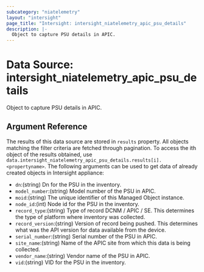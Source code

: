 ```yaml
---
subcategory: "niatelemetry"
layout: "intersight"
page_title: "Intersight: intersight_niatelemetry_apic_psu_details"
description: |-
  Object to capture PSU details in APIC.
---
```


# Data Source: intersight_niatelemetry_apic_psu_details
Object to capture PSU details in APIC.
## Argument Reference
The results of this data source are stored in `results` property.
All objects matching the filter criteria are fetched through pagination.
To access the ith object of the results obtained, use `data.intersight_niatelemetry_apic_psu_details.results[i].<propertyname>`.
The following arguments can be used to get data of already created objects in Intersight appliance:
* `dn`:(string) Dn for the PSU in the inventory. 
* `model_number`:(string) Model number of the PSU in APIC. 
* `moid`:(string) The unique identifier of this Managed Object instance. 
* `node_id`:(int) Node id for the PSU in the inventory. 
* `record_type`:(string) Type of record DCNM / APIC / SE. This determines the type of platform where inventory was collected. 
* `record_version`:(string) Version of record being pushed. This determines what was the API version for data available from the device. 
* `serial_number`:(string) Serial number of the PSU in APIC. 
* `site_name`:(string) Name of the APIC site from which this data is being collected. 
* `vendor_name`:(string) Vendor name of the PSU in APIC. 
* `vid`:(string) VID for the PSU in the inventory. 
 